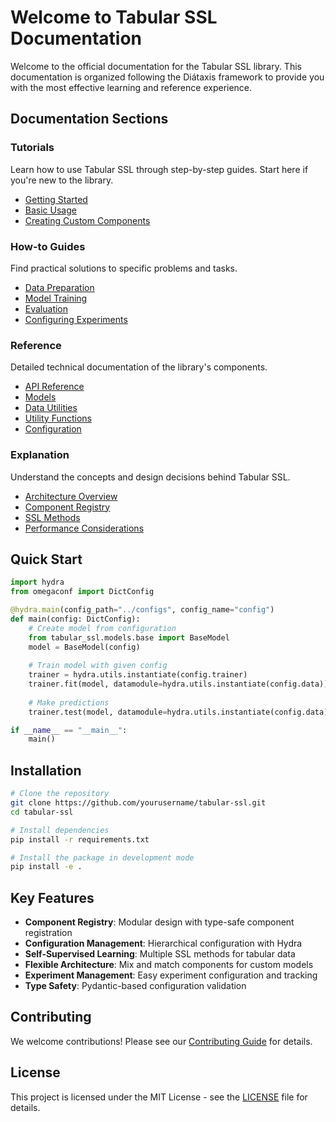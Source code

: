 # Welcome to Tabular SSL Documentation

Welcome to the official documentation for the Tabular SSL library. This documentation is organized following the Diátaxis framework to provide you with the most effective learning and reference experience.

## Documentation Sections

### Tutorials
Learn how to use Tabular SSL through step-by-step guides. Start here if you're new to the library.

- [Getting Started](tutorials/getting-started.md)
- [Basic Usage](tutorials/basic-usage.md)
- [Creating Custom Components](tutorials/custom-components.md)

### How-to Guides
Find practical solutions to specific problems and tasks.

- [Data Preparation](how-to-guides/data-preparation.md)
- [Model Training](how-to-guides/model-training.md)
- [Evaluation](how-to-guides/evaluation.md)
- [Configuring Experiments](how-to-guides/configuring-experiments.md)

### Reference
Detailed technical documentation of the library's components.

- [API Reference](reference/api.md)
- [Models](reference/models.md)
- [Data Utilities](reference/data.md)
- [Utility Functions](reference/utils.md)
- [Configuration](reference/config.md)

### Explanation
Understand the concepts and design decisions behind Tabular SSL.

- [Architecture Overview](explanation/architecture.md)
- [Component Registry](explanation/component-registry.md)
- [SSL Methods](explanation/ssl-methods.md)
- [Performance Considerations](explanation/performance.md)

## Quick Start

```python
import hydra
from omegaconf import DictConfig

@hydra.main(config_path="../configs", config_name="config")
def main(config: DictConfig):
    # Create model from configuration
    from tabular_ssl.models.base import BaseModel
    model = BaseModel(config)
    
    # Train model with given config
    trainer = hydra.utils.instantiate(config.trainer)
    trainer.fit(model, datamodule=hydra.utils.instantiate(config.data))
    
    # Make predictions
    trainer.test(model, datamodule=hydra.utils.instantiate(config.data))

if __name__ == "__main__":
    main()
```

## Installation

```bash
# Clone the repository
git clone https://github.com/yourusername/tabular-ssl.git
cd tabular-ssl

# Install dependencies
pip install -r requirements.txt

# Install the package in development mode
pip install -e .
```

## Key Features

- **Component Registry**: Modular design with type-safe component registration
- **Configuration Management**: Hierarchical configuration with Hydra
- **Self-Supervised Learning**: Multiple SSL methods for tabular data
- **Flexible Architecture**: Mix and match components for custom models
- **Experiment Management**: Easy experiment configuration and tracking
- **Type Safety**: Pydantic-based configuration validation

## Contributing

We welcome contributions! Please see our [Contributing Guide](CONTRIBUTING.md) for details.

## License

This project is licensed under the MIT License - see the [LICENSE](LICENSE) file for details. 